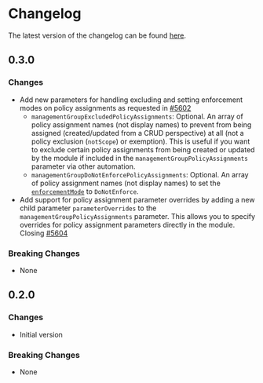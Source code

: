 # Changelog

The latest version of the changelog can be found [here](https://github.com/Azure/bicep-registry-modules/blob/main/avm/ptn/alz/empty/CHANGELOG.md).

## 0.3.0

### Changes

- Add new parameters for handling excluding and setting enforcement modes on policy assignments as requested in [#5602](https://github.com/Azure/bicep-registry-modules/issues/5602)
  - `managementGroupExcludedPolicyAssignments`: Optional. An array of policy assignment names (not display names) to prevent from being assigned (created/updated from a CRUD perspective) at all (not a policy exclusion (`notScope`) or exemption). This is useful if you want to exclude certain policy assignments from being created or updated by the module if included in the `managementGroupPolicyAssignments` parameter via other automation.
  - `managementGroupDoNotEnforcePolicyAssignments`: Optional. An array of policy assignment names (not display names) to set the [`enforcementMode`](https://learn.microsoft.com/azure/governance/policy/concepts/assignment-structure#enforcement-mode) to `DoNotEnforce`.
- Add support for policy assignment parameter overrides by adding a new child parameter `parameterOverrides` to the `managementGroupPolicyAssignments` parameter. This allows you to specify overrides for policy assignment parameters directly in the module. Closing [#5604](https://github.com/Azure/bicep-registry-modules/issues/5604)

### Breaking Changes

- None

## 0.2.0

### Changes

- Initial version

### Breaking Changes

- None
